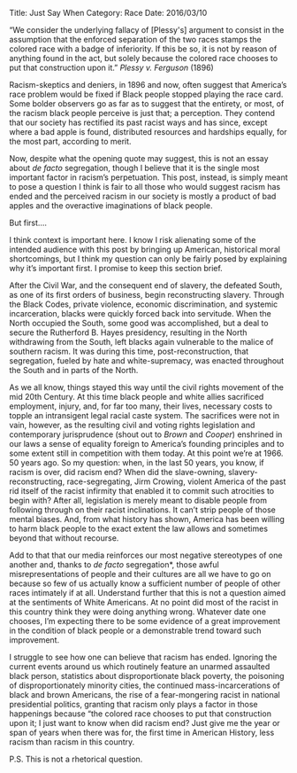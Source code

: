 Title: Just Say When
Category: Race
Date: 2016/03/10

“We consider the underlying fallacy of [Plessy's] argument to consist in the assumption that the enforced separation of the two races stamps the colored race with a badge of inferiority. If this be so, it is not by reason of anything found in the act, but solely because the colored race chooses to put that construction upon it.” *Plessy v. Ferguson* (1896)

Racism-skeptics and deniers, in 1896 and now, often suggest that America’s race problem would be fixed if Black people stopped playing the race card. Some bolder observers go as far as to suggest that the entirety, or most, of the racism black people perceive is just that; a perception. They contend that our society has rectified its past racist ways and has since, except where a bad apple is found, distributed resources and hardships equally, for the most part, according to merit.

Now, despite what the opening quote may suggest, this is not an essay about *de facto* segregation, though I believe that it is the single most important factor in racism’s perpetuation. This post, instead, is simply meant to pose a question I think is fair to all those who would suggest racism has ended and the perceived racism in our society is mostly a product of bad apples and the overactive imaginations of black people.

But first….

I think context is important here. I know I risk alienating some of the intended audience with this post by bringing up American, historical moral shortcomings, but I think my question can only be fairly posed by explaining why it’s important first. I promise to keep this section brief.

After the Civil War, and the consequent end of slavery, the defeated South, as one of its first orders of business, begin reconstructing slavery. Through the Black Codes, private violence, economic discrimination, and systemic incarceration, blacks were quickly forced back into servitude. When the North occupied the South, some good was accomplished, but a deal to secure the Rutherford B. Hayes presidency, resulting in the North withdrawing from the South, left blacks again vulnerable to the malice of southern racism. It was during this time, post-reconstruction, that segregation, fueled by hate and white-supremacy, was enacted throughout the South and in parts of the North.

As we all know, things stayed this way until the civil rights movement of the mid 20th Century. At this time black people and white allies  sacrificed employment, injury, and, for far too many, their lives, necessary costs to topple an intransigent legal racial caste system. The sacrifices were not in vain, however, as the resulting civil and voting rights legislation and contemporary jurisprudence (shout out to *Brown* and *Cooper*) enshrined in our laws a sense of equality foreign to America’s founding principles and to some extent still in competition with them today.
At this point we’re at 1966. 50 years ago. So my question: when, in the last 50 years, you know, if racism is over, did racism end? When did the slave-owning, slavery-reconstructing, race-segregating, Jirm Crowing, violent America of the past rid itself of the racist infirmity that enabled it to commit such atrocities to begin with? After all, legislation is merely meant to disable people from following through on their racist inclinations. It can’t strip people of those mental biases. And, from what history has shown, America has been willing to harm black people to the exact extent the law allows and sometimes beyond that without recourse.

Add to that that our media reinforces our most negative stereotypes of one another and, thanks to *de facto* segregation*, those awful misrepresentations of people and their cultures are all we have to go on because so few of us actually know a sufficient number of people of other races intimately if at all. Understand further that this is not a question aimed at the sentiments of White Americans. At no point did most of the racist in this country think they were doing anything wrong. Whatever date one chooses, I’m expecting there to be some evidence of a great improvement in the condition of black people or a demonstrable trend toward such improvement.

I struggle to see how one can believe that racism has ended. Ignoring the current events around us which routinely feature an unarmed assaulted black person, statistics about disproportionate black poverty, the poisoning of disproportionately minority cities, the continued mass-incarcerations of black and brown Americans, the rise of a fear-mongering racist in national presidential politics, granting that racism only plays a factor in those happenings because “the colored race chooses to put that construction upon it; I just want to know when did racism end? Just give me the year or span of years when there was for, the first time in American History, less racism than racism in this country.

P.S. This is not a rhetorical question.

